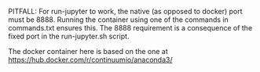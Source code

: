 PITFALL: For run-jupyter to work, the native (as opposed to docker) port must be 8888.
  Running the container using one of the commands in commands.txt ensures this.
  The 8888 requirement is a consequence of the fixed port in the run-jupyter.sh script.

The docker container here is based on the one at
  https://hub.docker.com/r/continuumio/anaconda3/
